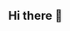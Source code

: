 ## Hi there 👋

<!--
**Nayab829/Nayab829** is a ✨ _special_ ✨ repository because its `README.md` (this file) appears on your GitHub profile.

Here are some ideas to get you started:

- 🔭 I’m currently working on ...
- 🌱 I’m currently learning ...# Hi, I'm Nayab 👋

🚀 Aspiring Web Developer | React.js | Next.js | Tailwind CSS  

## 🔧 Skills
- HTML, CSS, JavaScript  
- React.js, Next.js  
- Tailwind CSS  
- Git & GitHub  

## 📂 Projects
- 🛒 [Sneaker E-commerce Website](https://github.com/Nayab829/sneaker-project)  
- ✅ [Todo App](https://github.com/Nayab829/todo-app)  
- 🎮 [Tic Tac Toe Game](https://github.com/Nayab829/tic-tac-toe)  
- More on my [GitHub Repos](https://github.com/Nayab829)

## 📊 GitHub Stats
![Nayab's GitHub stats](https://github-readme-stats.vercel.app/api?username=Nayab829&show_icons=true&theme=radical)

## 📫 Contact
- 📧 Email: nayabg829@gmail.com  
- 🔗 LinkedIn: *(add later)*  

- 👯 I’m looking to collaborate on ...
- 🤔 I’m looking for help with ...
- 💬 Ask me about ...
- 📫 How to reach me: ...
- 😄 Pronouns: ...
- ⚡ Fun fact: ...
-->
